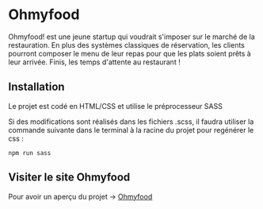 # Ohmyfood

Ohmyfood! est une jeune startup qui voudrait s'imposer sur le marché de la restauration. En plus des systèmes classiques de réservation, les clients pourront composer le menu de leur repas pour que les plats soient prêts à leur arrivée. Finis, les temps d'attente au restaurant !

## Installation
Le projet est codé en HTML/CSS et utilise le préprocesseur SASS

Si des modifications sont réalisés dans les fichiers .scss, il faudra utiliser la commande suivante dans le terminal à la racine du projet pour regénérer le css :
```
npm run sass
```

## Visiter le site Ohmyfood
Pour avoir un aperçu du projet -> [Ohmyfood](https://le22.github.io/Ohmyfood/)
